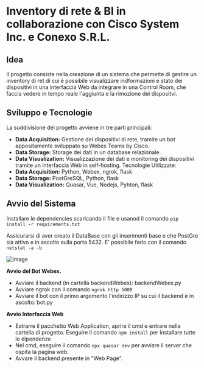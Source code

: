 # Inventory di rete & BI in collaborazione con Cisco System Inc. e Conexo S.R.L.

## Idea
Il progetto consiste nella creazione di un sistema che permette di gestire un inventory di ret di cui è possibile visualizzare indformazioni e stato dei dispositivi in una interfaccia Web da integrare in una Control Room, che faccia vedere in tempo reale l'aggiunta e la rimozione dei dispositvi.


## Sviluppo e Tecnologie
La suddivisione del progetto avviene in tre parti principali:
 - **Data Acquisition:** Gestione dei dispositivi di rete, tramite un bot appositamente sviluppato su Webex Teams by Cisco.
 - **Data Storage:** Storage dei dati in un database relazionale.
 - **Data Visualization:** Visualizzazione dei dati e monitoring dei dispositivi tramite un interfaccia Web in self-hosting.
Tecnologie Utilizzate:
 - **Data Acquisition:** Python, Webex, ngrok, flask
 - **Data Storage:** PostGreSQL, Python, flask
 - **Data Visualization:** Quasar, Vue, Nodejs, Pyhton, flask
 
## Avvio del Sistema
Installare le dependencies scaricando il file e usanod il comando `pip install -r requirements.txt`

Assicurarsi di aver creato il DataBase con gli inserimenti base e che PostGre sia attivo e in ascolto sulla porta 5432. E' possibile farlo con il comando `netstat -a -b`

![image](https://github.com/user-attachments/assets/8f8e1852-1ca4-46c7-83d9-4418be2af664)

**Avvio del Bot Webex.**
 - Avviare il backend (in cartella backendWebex): backendWebex.py
 - Avviare ngrok con il comando `ngrok http 5000`
 - Avviare il bot con il primo argomento l'indirizzo IP su cui il backend è in ascolto: bot.py

**Avvio Interfaccia Web**
 - Estrarre il pacchetto Web Application, aprire il cmd e entrare nella cartella di progetto. Eseguire il comando `npm install` per installare tutte le dipendenze
 - Nel cmd, eseguire il comando `npx quasar dev` per avviare il server che ospita la pagina web.
 - Avvare il backend presente in "Web Page".
   
   



